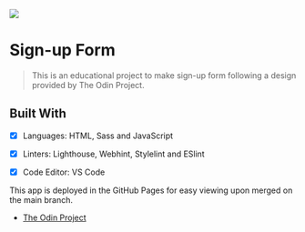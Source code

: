 ![](https://img.shields.io/badge/The_Odin_Project-e3b261)

# Sign-up Form

> This is an educational project to make sign-up form following a design provided by The Odin Project.


## Built With

- [x] Languages: HTML, Sass and JavaScript
- [x] Linters: Lighthouse, Webhint, Stylelint and ESlint
- [x] Code Editor: VS Code


This app is deployed in the GitHub Pages for easy viewing upon merged on the main branch.

- [The Odin Project](https://www.theodinproject.com/)
